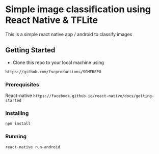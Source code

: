 # Simple image classification using React Native & TFLite

This is a simple react native app / android to classify images

## Getting Started

- Clone this repo to your local machine using
```shell
https://github.com/fvcproductions/SOMEREPO
```

### Prerequisites

React-native
`https://facebook.github.io/react-native/docs/getting-started`

### Installing
```shell
npm install
```

### Running
```shell
react-native run-android
```